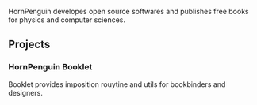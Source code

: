 
HornPenguin developes open source softwares and publishes free books for physics and computer sciences.


## Projects

### HornPenguin Booklet

Booklet provides imposition rouytine and utils for bookbinders and designers.  

